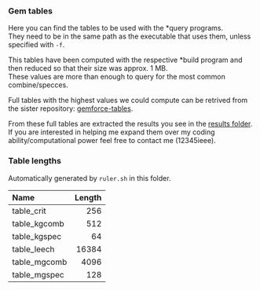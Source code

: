 ### Gem tables

Here you can find the tables to be used with the *query programs.  
They need to be in the same path as the executable that uses them, unless specified with `-f`.

This tables have been computed with the respective *build program and then reduced so that their size was approx. 1 MB.  
These values are more than enough to query for the most common combine/specces.

Full tables with the highest values we could compute can be retrived from the sister repository:
[gemforce-tables](https://github.com/gemforce-team/gemforce-tables).

From these full tables are extracted the results you see in the [results folder](results).  
If you are interested in helping me expand them over my coding ability/computational power feel free to contact me (12345ieee).


### Table lengths

Automatically generated by `ruler.sh` in this folder.

|Name		|Length	|
|:--------------|------:|
|table_crit	|256	|
|table_kgcomb	|512	|
|table_kgspec	|64	|
|table_leech	|16384	|
|table_mgcomb	|4096	|
|table_mgspec	|128	|

